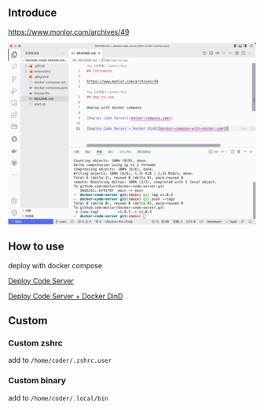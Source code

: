 ## Introduce

https://www.monlor.com/archives/49

![](16501800175865.jpg)

## How to use

deploy with docker compose

[Deploy Code Server](docker-compose.yaml)

[Deploy Code Server + Docker DinD](docker-compose-with-docker.yaml)

## Custom

### Custom zshrc

add to `/home/coder/.zshrc.user`

### Custom binary

add to `/home/coder/.local/bin`